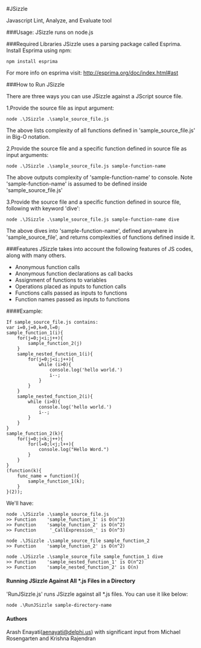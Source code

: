#JSizzle

Javascript Lint, Analyze, and Evaluate tool

###Usage:
JSizzle runs on node.js

###Required Libraries
JSizzle uses a parsing package called Esprima. Install Esprima using npm: 
	
	npm install esprima
		
For more info on esprima visit: http://esprima.org/doc/index.html#ast

###How to Run JSizzle

There are three ways you can use JSizzle against a JScript source file.

1.Provide the source file as input argument:
		
	node .\JSizzle .\sample_source_file.js
				
The above lists complexity of all functions defined in 'sample_source_file.js' in Big-O notation.


2.Provide the source file and a specific function defined in source file as input arguments:
		
	node .\JSizzle .\sample_source_file.js sample-function-name
		
The above outputs complexity of 'sample-function-name' to console. 
Note 'sample-function-name' is assumed to be defined inside 'sample_source_file.js'

3.Provide the source file and a specific function defined in source file, following with keyword 'dive':
		
	node .\JSizzle .\sample_source_file.js sample-function-name dive
		
The above dives into 'sample-function-name', defined anywhere in 'sample_source_file', and returns complexities of functions defined inside it.

###Features
JSizzle takes into account the following features of JS codes, along with many others.
* Anonymous function calls
* Anonymous function declarations as call backs
* Assignment of functions to variables
* Operations placed as inputs to function calls
* Functions calls passed as inputs to functions
* Function names passed as inputs to functions


####Example:

	If sample_source_file.js contains:
	var i=0,j=0,k=0,l=0;
	sample_function_1(i){
		for(j=0;j<i;j++){
			sample_function_2(j)
		}
		sample_nested_function_1(i){
			for(j=0;j<i;j++){
				while (i>0){
					console.log('hello world.')
					i--;
				}	
			}
		}
		sample_nested_function_2(i){
			while (i>0){
				console.log('hello world.')
				i--;
			}	
		}
	}
	sample_function_2(k){
		for(j=0;j<k;j++){
			for(l=0;l<j;l++){
				console.log("Hello Word.")
			}	
		}
	}
	(function(k){
		func_name = function(){
			sample_function_1(k);
		}
	}(2));

We'll have:

	node .\JSizzle .\sample_source_file.js
	>> Function    'sample_function_1' is O(n^3)
	>> Function    'sample_function_2' is O(n^2)
	>> Function     '_CallExpression_' is O(n^3)

	node .\JSizzle .\sample_source_file sample_function_2
	>> Function    'sample_function_2' is O(n^2)
	
	node .\JSizzle .\sample_source_file sample_function_1 dive
	>> Function    'sample_nested_function_1' is O(n^2)
	>> Function    'sample_nested_function_2' is O(n)
	
#### Running JSizzle Against All *.js Files in a Directory

'RunJSizzle.js' runs JSizzle against all *.js files. You can use it like below:

	node .\RunJSizzle sample-directory-name  
	
#### Authors
Arash Enayati(aenayati@delphi.us) with significant input from Michael Rosengarten and Krishna Rajendran
